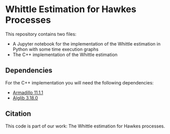 # Whittle Estimation for Hawkes Processes

This repository contains two files:
- A Jupyter notebook for the implementation of the Whittle estimation in Python with some time execution graphs 
- The C++ implementation of the Whittle estimation

## Dependencies

For the C++ implementation you will need the following dependencies:
- [Armadillo 11.1.1](http://arma.sourceforge.net/download.html)
- [Alglib 3.18.0](https://www.alglib.net/download.php)

## Citation

This code is part of our work: The Whittle estimation for Hawkes processes.
